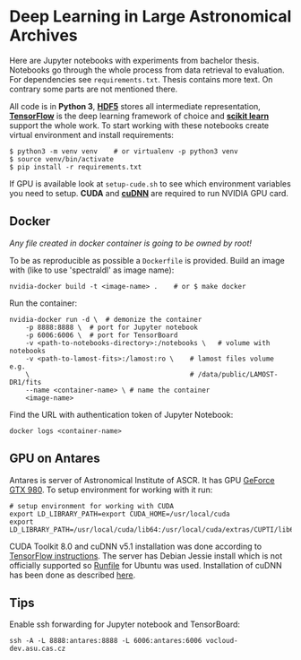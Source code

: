 # Deep Learning in Large Astronomical Archives

Here are Jupyter notebooks with experiments from bachelor thesis.
Notebooks go through the whole process from data retrieval to evaluation.
For dependencies see `requirements.txt`.
Thesis contains more text.
On contrary some parts are not mentioned there.

All code is in **Python 3**,
[**HDF5**](https://support.hdfgroup.org/HDF5/) stores
all intermediate representation,
[**TensorFlow**](https://www.tensorflow.org/)
is the deep learning framework of choice
and [**scikit learn**](http://scikit-learn.org/) support the whole work.
To start working with these notebooks create virtual environment
and install requirements:

    $ python3 -m venv venv    # or virtualenv -p python3 venv
    $ source venv/bin/activate
    $ pip install -r requirements.txt

If GPU is available look at `setup-cude.sh`
to see which environment variables you need to setup.
**CUDA** and [**cuDNN**](https://developer.nvidia.com/cudnn)
are required to run NVIDIA GPU card.

## Docker

*Any file created in docker container is going to be owned by root!*

To be as reproducible as possible a `Dockerfile` is provided.
Build an image with (like to use 'spectraldl' as image name):

    nvidia-docker build -t <image-name> .    # or $ make docker

Run the container:

    nvidia-docker run -d \  # demonize the container
        -p 8888:8888 \  # port for Jupyter notebook
        -p 6006:6006 \  # port for TensorBoard
        -v <path-to-notebooks-directory>:/notebooks \   # volume with notebooks
        -v <path-to-lamost-fits>:/lamost:ro \    # lamost files volume e.g.
        \                                        # /data/public/LAMOST-DR1/fits
        --name <container-name> \ # name the container
        <image-name>

Find the URL with authentication token of Jupyter Notebook:

    docker logs <container-name>

## GPU on Antares

Antares is server of Astronomical Institute of ASCR.
It has GPU
[GeForce GTX 980](http://www.geforce.com/hardware/desktop-gpus/geforce-gtx-980).
To setup environment for working with it run:

    # setup environment for working with CUDA
    export LD_LIBRARY_PATH=export CUDA_HOME=/usr/local/cuda
    export LD_LIBRARY_PATH=/usr/local/cuda/lib64:/usr/local/cuda/extras/CUPTI/lib64

CUDA Toolkit 8.0 and cuDNN v5.1 installation was done according to
[TensorFlow instructions](https://www.tensorflow.org/install/install_linux#nvidia_requirements_to_run_tensorflow_with_gpu_support).
The server has Debian Jessie install which is not officially supported so
[Runfile](http://docs.nvidia.com/cuda/cuda-installation-guide-linux/#runfile)
for Ubuntu was used.
Installation of cuDNN has been done as described
[here](https://www.tensorflow.org/versions/r0.10/get_started/os_setup).

## Tips

Enable ssh forwarding for Jupyter notebook and TensorBoard:

    ssh -A -L 8888:antares:8888 -L 6006:antares:6006 vocloud-dev.asu.cas.cz
